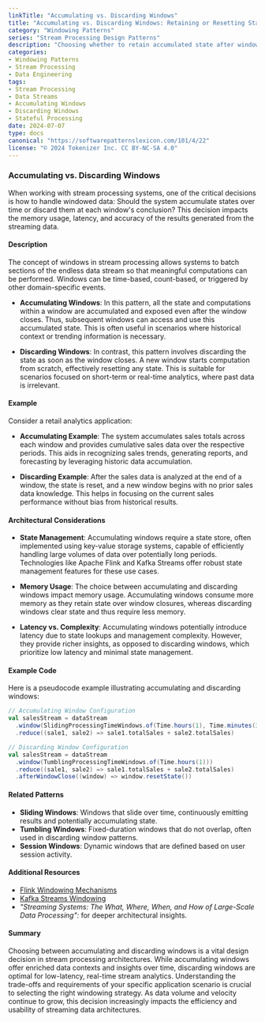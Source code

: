 ```yaml
---
linkTitle: "Accumulating vs. Discarding Windows"
title: "Accumulating vs. Discarding Windows: Retaining or Resetting State"
category: "Windowing Patterns"
series: "Stream Processing Design Patterns"
description: "Choosing whether to retain accumulated state after window closure (accumulating) or to discard it (discarding)."
categories:
- Windowing Patterns
- Stream Processing
- Data Engineering
tags:
- Stream Processing
- Data Streams
- Accumulating Windows
- Discarding Windows
- Stateful Processing
date: 2024-07-07
type: docs
canonical: "https://softwarepatternslexicon.com/101/4/22"
license: "© 2024 Tokenizer Inc. CC BY-NC-SA 4.0"
---
```


### Accumulating vs. Discarding Windows

When working with stream processing systems, one of the critical decisions is how to handle windowed data: Should the system accumulate states over time or discard them at each window's conclusion? This decision impacts the memory usage, latency, and accuracy of the results generated from the streaming data.

#### Description

The concept of windows in stream processing allows systems to batch sections of the endless data stream so that meaningful computations can be performed. Windows can be time-based, count-based, or triggered by other domain-specific events.

- **Accumulating Windows**: In this pattern, all the state and computations within a window are accumulated and exposed even after the window closes. Thus, subsequent windows can access and use this accumulated state. This is often useful in scenarios where historical context or trending information is necessary.

- **Discarding Windows**: In contrast, this pattern involves discarding the state as soon as the window closes. A new window starts computation from scratch, effectively resetting any state. This is suitable for scenarios focused on short-term or real-time analytics, where past data is irrelevant.

#### Example

Consider a retail analytics application:

- **Accumulating Example**: The system accumulates sales totals across each window and provides cumulative sales data over the respective periods. This aids in recognizing sales trends, generating reports, and forecasting by leveraging historic data accumulation.

- **Discarding Example**: After the sales data is analyzed at the end of a window, the state is reset, and a new window begins with no prior sales data knowledge. This helps in focusing on the current sales performance without bias from historical results.

#### Architectural Considerations

- **State Management**: Accumulating windows require a state store, often implemented using key-value storage systems, capable of efficiently handling large volumes of data over potentially long periods. Technologies like Apache Flink and Kafka Streams offer robust state management features for these use cases.

- **Memory Usage**: The choice between accumulating and discarding windows impact memory usage. Accumulating windows consume more memory as they retain state over window closures, whereas discarding windows clear state and thus require less memory.

- **Latency vs. Complexity**: Accumulating windows potentially introduce latency due to state lookups and management complexity. However, they provide richer insights, as opposed to discarding windows, which prioritize low latency and minimal state management.

#### Example Code

Here is a pseudocode example illustrating accumulating and discarding windows:

```scala
// Accumulating Window Configuration
val salesStream = dataStream
  .window(SlidingProcessingTimeWindows.of(Time.hours(1), Time.minutes(30)))
  .reduce((sale1, sale2) => sale1.totalSales + sale2.totalSales)

// Discarding Window Configuration
val salesStream = dataStream
  .window(TumblingProcessingTimeWindows.of(Time.hours(1)))
  .reduce((sale1, sale2) => sale1.totalSales + sale2.totalSales)
  .afterWindowClose((window) => window.resetState())
```

#### Related Patterns

- **Sliding Windows**: Windows that slide over time, continuously emitting results and potentially accumulating state.
- **Tumbling Windows**: Fixed-duration windows that do not overlap, often used in discarding window patterns.
- **Session Windows**: Dynamic windows that are defined based on user session activity.

#### Additional Resources

- [Flink Windowing Mechanisms](https://ci.apache.org/projects/flink/flink-docs-stable/dev/stream/operators/windows.html)
- [Kafka Streams Windowing](https://kafka.apache.org/documentation/streams/developer-guide/dsl-api.html#windowing)
- *"Streaming Systems: The What, Where, When, and How of Large-Scale Data Processing":* for deeper architectural insights.

#### Summary

Choosing between accumulating and discarding windows is a vital design decision in stream processing architectures. While accumulating windows offer enriched data contexts and insights over time, discarding windows are optimal for low-latency, real-time stream analytics. Understanding the trade-offs and requirements of your specific application scenario is crucial to selecting the right windowing strategy. As data volume and velocity continue to grow, this decision increasingly impacts the efficiency and usability of streaming data architectures.
